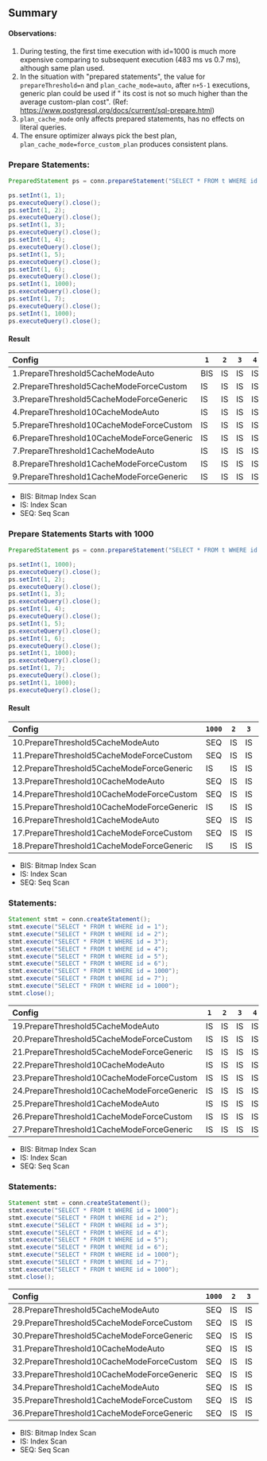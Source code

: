 
## Summary


####  Observations:
1. During testing, the first time execution with id=1000 is much more expensive comparing to subsequent execution (483 ms vs 0.7 ms), although same plan used.
2. In the situation with "prepared statements", the value for `prepareThreshold=n` and `plan_cache_mode=auto`, after `n+5-1` executions, generic plan could be used if " its cost is not so much higher than the average custom-plan cost". (Ref: https://www.postgresql.org/docs/current/sql-prepare.html)
3. `plan_cache_mode` only affects prepared statements, has no effects on literal queries.
4. The ensure optimizer always pick the best plan, `plan_cache_mode=force_custom_plan` produces consistent plans.


### Prepare Statements:
```java
PreparedStatement ps = conn.prepareStatement("SELECT * FROM t WHERE id = ?");

ps.setInt(1, 1);
ps.executeQuery().close();
ps.setInt(1, 2);
ps.executeQuery().close();
ps.setInt(1, 3);
ps.executeQuery().close();
ps.setInt(1, 4);
ps.executeQuery().close();
ps.setInt(1, 5);
ps.executeQuery().close();
ps.setInt(1, 6);
ps.executeQuery().close();
ps.setInt(1, 1000);
ps.executeQuery().close();
ps.setInt(1, 7);
ps.executeQuery().close();
ps.setInt(1, 1000);
ps.executeQuery().close();     
```

#### Result

| Config | `1` | `2` | `3` | `4` | `5` | `6` | `1000` | `7` | `1000`|
| :-- | --- | --- | --- | --- | --- | --- | --- | --- | --- |
|1.PrepareThreshold5CacheModeAuto|BIS|IS|IS|IS|IS|IS|SEQ|IS|SEQ|
|2.PrepareThreshold5CacheModeForceCustom|IS|IS|IS|IS|IS|IS|SEQ|IS|SEQ|
|3.PrepareThreshold5CacheModeForceGeneric|IS|IS|IS|IS|IS|IS|IS|IS|IS|
|4.PrepareThreshold10CacheModeAuto|IS|IS|IS|IS|IS|IS|SEQ|IS|SEQ|
|5.PrepareThreshold10CacheModeForceCustom|IS|IS|IS|IS|IS|IS|SEQ|IS|SEQ|
|6.PrepareThreshold10CacheModeForceGeneric|IS|IS|IS|IS|IS|IS|IS|IS|IS|
|7.PrepareThreshold1CacheModeAuto|IS|IS|IS|IS|IS|IS|IS|IS|IS|
|8.PrepareThreshold1CacheModeForceCustom|IS|IS|IS|IS|IS|IS|SEQ|IS|SEQ|
|9.PrepareThreshold1CacheModeForceGeneric|IS|IS|IS|IS|IS|IS|IS|IS|IS|

- BIS: Bitmap Index Scan
- IS: Index Scan
- SEQ: Seq Scan


### Prepare Statements Starts with 1000
```java
PreparedStatement ps = conn.prepareStatement("SELECT * FROM t WHERE id = ?");

ps.setInt(1, 1000);
ps.executeQuery().close();
ps.setInt(1, 2);
ps.executeQuery().close();
ps.setInt(1, 3);
ps.executeQuery().close();
ps.setInt(1, 4);
ps.executeQuery().close();
ps.setInt(1, 5);
ps.executeQuery().close();
ps.setInt(1, 6);
ps.executeQuery().close();
ps.setInt(1, 1000);
ps.executeQuery().close();
ps.setInt(1, 7);
ps.executeQuery().close();
ps.setInt(1, 1000);
ps.executeQuery().close();     
```

#### Result

| Config | `1000` | `2` | `3` | `4` | `5` | `6` | `1000` | `7` | `1000`|
| :-- | --- | --- | --- | --- | --- | --- | --- | --- | --- |
|10.PrepareThreshold5CacheModeAuto|SEQ|IS|IS|IS|IS|IS|SEQ|IS|SEQ|
|11.PrepareThreshold5CacheModeForceCustom|SEQ|IS|IS|IS|IS|IS|SEQ|IS|SEQ|
|12.PrepareThreshold5CacheModeForceGeneric|IS|IS|IS|IS|IS|IS|IS|IS|IS|
|13.PrepareThreshold10CacheModeAuto|SEQ|IS|IS|IS|IS|IS|SEQ|IS|SEQ|
|14.PrepareThreshold10CacheModeForceCustom|SEQ|IS|IS|IS|IS|IS|SEQ|IS|SEQ|
|15.PrepareThreshold10CacheModeForceGeneric|IS|IS|IS|IS|IS|IS|IS|IS|IS|
|16.PrepareThreshold1CacheModeAuto|SEQ|IS|IS|IS|IS|IS|IS|IS|IS|
|17.PrepareThreshold1CacheModeForceCustom|SEQ|IS|IS|IS|IS|IS|SEQ|IS|SEQ|
|18.PrepareThreshold1CacheModeForceGeneric|IS|IS|IS|IS|IS|IS|IS|IS|IS|

- BIS: Bitmap Index Scan
- IS: Index Scan
- SEQ: Seq Scan




### Statements:
```java
Statement stmt = conn.createStatement();
stmt.execute("SELECT * FROM t WHERE id = 1");  
stmt.execute("SELECT * FROM t WHERE id = 2");  
stmt.execute("SELECT * FROM t WHERE id = 3");
stmt.execute("SELECT * FROM t WHERE id = 4");
stmt.execute("SELECT * FROM t WHERE id = 5");
stmt.execute("SELECT * FROM t WHERE id = 6");
stmt.execute("SELECT * FROM t WHERE id = 1000");
stmt.execute("SELECT * FROM t WHERE id = 7");
stmt.execute("SELECT * FROM t WHERE id = 1000");
stmt.close();
```


| Config | `1` | `2` | `3` | `4` | `5` | `6` | `1000` | `7` | `1000`|
| :-- | --- | --- | --- | --- | --- | --- | --- | --- | --- |
|19.PrepareThreshold5CacheModeAuto|IS|IS|IS|IS|IS|IS|SEQ|IS|SEQ|
|20.PrepareThreshold5CacheModeForceCustom|IS|IS|IS|IS|IS|IS|SEQ|IS|SEQ|
|21.PrepareThreshold5CacheModeForceGeneric|IS|IS|IS|IS|IS|IS|SEQ|IS|SEQ|
|22.PrepareThreshold10CacheModeAuto|IS|IS|IS|IS|IS|IS|SEQ|IS|SEQ|
|23.PrepareThreshold10CacheModeForceCustom|IS|IS|IS|IS|IS|IS|SEQ|IS|SEQ|
|24.PrepareThreshold10CacheModeForceGeneric|IS|IS|IS|IS|IS|IS|SEQ|IS|SEQ|
|25.PrepareThreshold1CacheModeAuto|IS|IS|IS|IS|IS|IS|SEQ|IS|SEQ|
|26.PrepareThreshold1CacheModeForceCustom|IS|IS|IS|IS|IS|IS|SEQ|IS|SEQ|
|27.PrepareThreshold1CacheModeForceGeneric|IS|IS|IS|IS|IS|IS|SEQ|IS|SEQ|

- BIS: Bitmap Index Scan
- IS: Index Scan
- SEQ: Seq Scan

### Statements:
```java
Statement stmt = conn.createStatement();
stmt.execute("SELECT * FROM t WHERE id = 1000");  
stmt.execute("SELECT * FROM t WHERE id = 2");  
stmt.execute("SELECT * FROM t WHERE id = 3");
stmt.execute("SELECT * FROM t WHERE id = 4");
stmt.execute("SELECT * FROM t WHERE id = 5");
stmt.execute("SELECT * FROM t WHERE id = 6");
stmt.execute("SELECT * FROM t WHERE id = 1000");
stmt.execute("SELECT * FROM t WHERE id = 7");
stmt.execute("SELECT * FROM t WHERE id = 1000");
stmt.close();
```

| Config | `1000` | `2` | `3` | `4` | `5` | `6` | `1000` | `7` | `1000`|
| :-- | --- | --- | --- | --- | --- | --- | --- | --- | --- |
|28.PrepareThreshold5CacheModeAuto|SEQ|IS|IS|IS|IS|IS|SEQ|IS|SEQ|
|29.PrepareThreshold5CacheModeForceCustom|SEQ|IS|IS|IS|IS|IS|SEQ|IS|SEQ|
|30.PrepareThreshold5CacheModeForceGeneric|SEQ|IS|IS|IS|IS|IS|SEQ|IS|SEQ|
|31.PrepareThreshold10CacheModeAuto|SEQ|IS|IS|IS|IS|IS|SEQ|IS|SEQ|
|32.PrepareThreshold10CacheModeForceCustom|SEQ|IS|IS|IS|IS|IS|SEQ|IS|SEQ|
|33.PrepareThreshold10CacheModeForceGeneric|SEQ|IS|IS|IS|IS|IS|SEQ|IS|SEQ|
|34.PrepareThreshold1CacheModeAuto|SEQ|IS|IS|IS|IS|IS|SEQ|IS|SEQ|
|35.PrepareThreshold1CacheModeForceCustom|SEQ|IS|IS|IS|IS|IS|SEQ|IS|SEQ|
|36.PrepareThreshold1CacheModeForceGeneric|SEQ|IS|IS|IS|IS|IS|SEQ|IS|SEQ|

- BIS: Bitmap Index Scan
- IS: Index Scan
- SEQ: Seq Scan





